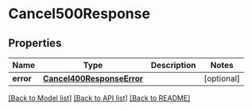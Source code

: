 # Cancel500Response

## Properties
Name | Type | Description | Notes
------------ | ------------- | ------------- | -------------
**error** | [**Cancel400ResponseError**](Cancel400ResponseError.md) |  | [optional] 

[[Back to Model list]](../README.md#models) [[Back to API list]](../README.md#api-endpoints) [[Back to README]](../README.md)


